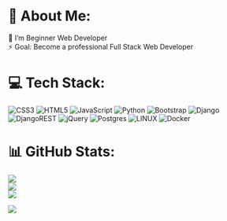 # 💫 About Me:
🌱 I’m Beginner Web Developer<br>⚡ Goal: Become a professional Full Stack Web Developer


# 💻 Tech Stack:
![CSS3](https://img.shields.io/badge/css3-%231572B6.svg?style=for-the-badge&logo=css3&logoColor=white) ![HTML5](https://img.shields.io/badge/html5-%23E34F26.svg?style=for-the-badge&logo=html5&logoColor=white) ![JavaScript](https://img.shields.io/badge/javascript-%23323330.svg?style=for-the-badge&logo=javascript&logoColor=%23F7DF1E) ![Python](https://img.shields.io/badge/python-3670A0?style=for-the-badge&logo=python&logoColor=ffdd54) ![Bootstrap](https://img.shields.io/badge/bootstrap-%23563D7C.svg?style=for-the-badge&logo=bootstrap&logoColor=white) ![Django](https://img.shields.io/badge/django-%23092E20.svg?style=for-the-badge&logo=django&logoColor=white) ![DjangoREST](https://img.shields.io/badge/DJANGO-REST-ff1709?style=for-the-badge&logo=django&logoColor=white&color=ff1709&labelColor=gray) ![jQuery](https://img.shields.io/badge/jquery-%230769AD.svg?style=for-the-badge&logo=jquery&logoColor=white) ![Postgres](https://img.shields.io/badge/postgres-%23316192.svg?style=for-the-badge&logo=postgresql&logoColor=white) ![LINUX](https://img.shields.io/badge/Linux-FCC624?style=for-the-badge&logo=linux&logoColor=black) ![Docker](https://img.shields.io/badge/docker-%230db7ed.svg?style=for-the-badge&logo=docker&logoColor=white)
# 📊 GitHub Stats:
![](https://github-readme-stats.vercel.app/api?username=V1P7&theme=dark&hide_border=true&include_all_commits=true&count_private=false)<br/>
![](https://github-readme-streak-stats.herokuapp.com/?user=V1P7&theme=dark&hide_border=true)<br/>
![](https://github-readme-stats.vercel.app/api/top-langs/?username=V1P7&theme=dark&hide_border=true&include_all_commits=true&count_private=false&layout=compact)

[![](https://visitcount.itsvg.in/api?id=V1P7&icon=0&color=12)](https://visitcount.itsvg.in)

<!-- Proudly created with GPRM ( https://gprm.itsvg.in ) -->
